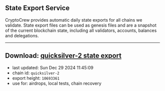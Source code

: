 ## State Export Service
CryptoCrew provides automatic daily state exports for all chains we validate. State export files can be used as genesis files and are a snapshot of the current blockchain state, including all validators, accounts, balances and delegations.

---
**Download: [quicksilver-2 state export](https://dl-eu2.ccvalidators.com/SERVICE/quicksilver/quicksilver-2_export_10693361.json)**
---

- last updated: Sun Dec 29 2024 11:45:09
- chain id: `quicksilver-2`
- export height: `10693361`
- use for: airdrops, local tests, chain recovery
